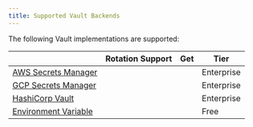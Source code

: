 ```yaml
---
title: Supported Vault Backends
---
```


The following Vault implementations are supported:

|                                                                                                                        | Rotation Support             | Get                          | Tier       |
|------------------------------------------------------------------------------------------------------------------------|------------------------------|------------------------------|------------|
| [AWS Secrets Manager](/gateway/{{page.kong_version}}/plan-and-deploy/security/secrets-management/backends/aws-sm/)      |  <i class="fa fa-times"></i> |  <i class="fa fa-check"></i> | Enterprise |
| [GCP Secrets Manager](/gateway/{{page.kong_version}}/plan-and-deploy/security/secrets-management/backends/gcp-sm/)      |  <i class="fa fa-times"></i> |  <i class="fa fa-check"></i> | Enterprise |
| [HashiCorp Vault](/gateway/{{page.kong_version}}/plan-and-deploy/security/secrets-management/backends/hashicorp-vault/) |  <i class="fa fa-times"></i> |  <i class="fa fa-check"></i> | Enterprise |
| [Environment Variable](/gateway/{{page.kong_version}}/plan-and-deploy/security/secrets-management/backends/env/)        |  <i class="fa fa-times"></i> |  <i class="fa fa-check"></i> | Free       |
